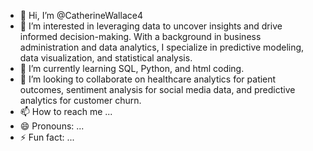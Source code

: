 - 👋 Hi, I’m @CatherineWallace4
- 👀 I’m interested in leveraging data to uncover insights and drive informed decision-making. With a background in business administration and data analytics, I specialize in predictive modeling, data visualization, and statistical analysis.
- 🌱 I’m currently learning SQL, Python, and html coding.
- 💞️ I’m looking to collaborate on healthcare analytics for patient outcomes, sentiment analysis for social media data, and predictive analytics for customer churn.
- 📫 How to reach me ...
- 😄 Pronouns: ...
- ⚡ Fun fact: ...

<!---
CatherineWallace4/CatherineWallace4 is a ✨ special ✨ repository because its `README.md` (this file) appears on your GitHub profile.
You can click the Preview link to take a look at your changes.
--->
